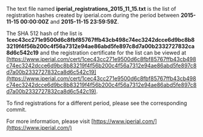 The text file named **iperial_registrations_2015_11_15.txt** is the list of registration hashes created by iperial.com during the period between **2015-11-15 00:00:00Z** and **2015-11-15 23:59:59Z**.

The SHA 512 hash of the list is **1cec43cc271e9500d6c8fbf85767ffb43cb498c74ec3242dcce6d9bc8b83219f4f56b200c4f56a7312e94ae86abd5fe897c8d7a00b2332727832ca8d6c542c19** and the registration certificate for the list can be viewed at [https://www.iperial.com/cert/1cec43cc271e9500d6c8fbf85767ffb43cb498c74ec3242dcce6d9bc8b83219f4f56b200c4f56a7312e94ae86abd5fe897c8d7a00b2332727832ca8d6c542c19](https://www.iperial.com/cert/1cec43cc271e9500d6c8fbf85767ffb43cb498c74ec3242dcce6d9bc8b83219f4f56b200c4f56a7312e94ae86abd5fe897c8d7a00b2332727832ca8d6c542c19).

To find registrations for a different period, please see the corresponding commit.

For more information, please visit [https://www.iperial.com/](https://www.iperial.com/)
